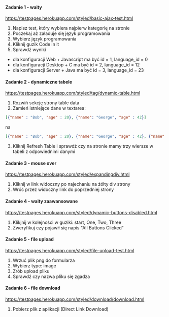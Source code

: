 ﻿#### Zadanie 1 - waity
https://testpages.herokuapp.com/styled/basic-ajax-test.html

1. Napisz test, który wybiera najpierw kategorię na stronie
2. Poczekaj aż załaduje się język programowania
3. Wybierz język programowania
4. Kliknij guzik Code in it
5. Sprawdź wyniki
* dla konfiguracji Web + Javascript ma być id = 1, language_id = 0
* dla konfiguracji Desktop + C ma być id = 2, language_id = 12
* dla konfiguracji Server + Java ma być id = 3, language_id = 23


#### Zadanie 2 - dynamiczne tabele
https://testpages.herokuapp.com/styled/tag/dynamic-table.html

1. Rozwiń sekcję strony table data
2. Zamień istniejące dane w textarea:
```json
[{"name" : "Bob", "age" : 20}, {"name": "George", "age" : 42}]
```
na
```json
[{"name" : "Bob", "age" : 20}, {"name": "George", "age" : 42}, {"name": "Janusz", "age" : 7} ]
```
3. Kliknij Refresh Table i sprawdź czy na stronie mamy trzy wiersze w tabeli z odpowiednimi danymi



#### Zadanie 3 - mouse over
https://testpages.herokuapp.com/styled/expandingdiv.html
1. Kliknij w link widoczny po najechaniu na żółty div strony
2. Wróć przez widoczny link do poprzedniej strony


#### Zadanie 4 - waity zaawansowane
https://testpages.herokuapp.com/styled/dynamic-buttons-disabled.html
1. Klikjnij w kolejności w guziki: start, One, Two, Three
2. Zweryfikuj czy pojawił się napis "All Buttons Clicked"

#### Zadanie 5 - file upload
https://testpages.herokuapp.com/styled/file-upload-test.html
1. Wrzuć plik png do formularza
2. Wybierz type: image
3. Zrób upload pliku
4. Sprawdź czy nazwa pliku się zgadza

#### Zadanie 6 - file download
https://testpages.herokuapp.com/styled/download/download.html
1. Pobierz plik z aplikacji (Direct Link Download)